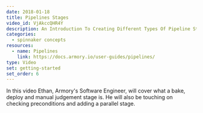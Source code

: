 ```yaml
---
date: 2018-01-18
title: Pipelines Stages
video_id: VjAkccQHR4Y
description: An Introduction To Creating Different Types Of Pipeline Stages
categories:
  - spinnaker concepts
resources:
  - name: Pipelines
    link: https://docs.armory.io/user-guides/pipelines/
type: Video
set: getting-started
set_order: 6
---
```

In this video Ethan, Armory's Software Engineer, will cover what a bake, deploy and manual judgement stage is.  He will also be touching on checking preconditions and adding a parallel stage.

